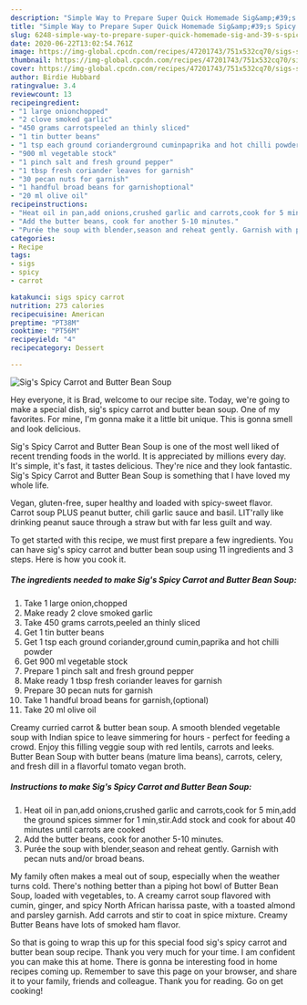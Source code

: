```yaml
---
description: "Simple Way to Prepare Super Quick Homemade Sig&amp;#39;s Spicy Carrot and Butter Bean Soup"
title: "Simple Way to Prepare Super Quick Homemade Sig&amp;#39;s Spicy Carrot and Butter Bean Soup"
slug: 6248-simple-way-to-prepare-super-quick-homemade-sig-and-39-s-spicy-carrot-and-butter-bean-soup
date: 2020-06-22T13:02:54.761Z
image: https://img-global.cpcdn.com/recipes/47201743/751x532cq70/sigs-spicy-carrot-and-butter-bean-soup-recipe-main-photo.jpg
thumbnail: https://img-global.cpcdn.com/recipes/47201743/751x532cq70/sigs-spicy-carrot-and-butter-bean-soup-recipe-main-photo.jpg
cover: https://img-global.cpcdn.com/recipes/47201743/751x532cq70/sigs-spicy-carrot-and-butter-bean-soup-recipe-main-photo.jpg
author: Birdie Hubbard
ratingvalue: 3.4
reviewcount: 13
recipeingredient:
- "1 large onionchopped"
- "2 clove smoked garlic"
- "450 grams carrotspeeled an thinly sliced"
- "1 tin butter beans"
- "1 tsp each ground corianderground cuminpaprika and hot chilli powder"
- "900 ml vegetable stock"
- "1 pinch salt and fresh ground pepper"
- "1 tbsp fresh coriander leaves for garnish"
- "30 pecan nuts for garnish"
- "1 handful broad beans for garnishoptional"
- "20 ml olive oil"
recipeinstructions:
- "Heat oil in pan,add onions,crushed garlic and carrots,cook for 5 min,add the ground spices simmer for 1 min,stir.Add stock and cook for about 40 minutes until carrots are cooked"
- "Add the butter beans, cook for another 5-10 minutes."
- "Purée the soup with blender,season and reheat gently. Garnish with pecan nuts and/or broad beans."
categories:
- Recipe
tags:
- sigs
- spicy
- carrot

katakunci: sigs spicy carrot 
nutrition: 273 calories
recipecuisine: American
preptime: "PT38M"
cooktime: "PT56M"
recipeyield: "4"
recipecategory: Dessert

---
```



![Sig&#39;s Spicy Carrot and Butter Bean Soup](https://img-global.cpcdn.com/recipes/47201743/751x532cq70/sigs-spicy-carrot-and-butter-bean-soup-recipe-main-photo.jpg)

Hey everyone, it is Brad, welcome to our recipe site. Today, we're going to make a special dish, sig&#39;s spicy carrot and butter bean soup. One of my favorites. For mine, I'm gonna make it a little bit unique. This is gonna smell and look delicious.

Sig&#39;s Spicy Carrot and Butter Bean Soup is one of the most well liked of recent trending foods in the world. It is appreciated by millions every day. It's simple, it's fast, it tastes delicious. They're nice and they look fantastic. Sig&#39;s Spicy Carrot and Butter Bean Soup is something that I have loved my whole life.

Vegan, gluten-free, super healthy and loaded with spicy-sweet flavor. Carrot soup PLUS peanut butter, chili garlic sauce and basil. LIT&#39;rally like drinking peanut sauce through a straw but with far less guilt and way.


To get started with this recipe, we must first prepare a few ingredients. You can have sig&#39;s spicy carrot and butter bean soup using 11 ingredients and 3 steps. Here is how you cook it.

<!--inarticleads1-->

##### The ingredients needed to make Sig&#39;s Spicy Carrot and Butter Bean Soup:

1. Take 1 large onion,chopped
1. Make ready 2 clove smoked garlic
1. Take 450 grams carrots,peeled an thinly sliced
1. Get 1 tin butter beans
1. Get 1 tsp each ground coriander,ground cumin,paprika and hot chilli powder
1. Get 900 ml vegetable stock
1. Prepare 1 pinch salt and fresh ground pepper
1. Make ready 1 tbsp fresh coriander leaves for garnish
1. Prepare 30 pecan nuts for garnish
1. Take 1 handful broad beans for garnish,(optional)
1. Take 20 ml olive oil


Creamy curried carrot &amp; butter bean soup. A smooth blended vegetable soup with Indian spice to leave simmering for hours - perfect for feeding a crowd. Enjoy this filling veggie soup with red lentils, carrots and leeks. Butter Bean Soup with butter beans (mature lima beans), carrots, celery, and fresh dill in a flavorful tomato vegan broth. 

<!--inarticleads2-->

##### Instructions to make Sig&#39;s Spicy Carrot and Butter Bean Soup:

1. Heat oil in pan,add onions,crushed garlic and carrots,cook for 5 min,add the ground spices simmer for 1 min,stir.Add stock and cook for about 40 minutes until carrots are cooked
1. Add the butter beans, cook for another 5-10 minutes.
1. Purée the soup with blender,season and reheat gently. Garnish with pecan nuts and/or broad beans.


My family often makes a meal out of soup, especially when the weather turns cold. There&#39;s nothing better than a piping hot bowl of Butter Bean Soup, loaded with vegetables, to. A creamy carrot soup flavored with cumin, ginger, and spicy North African harissa paste, with a toasted almond and parsley garnish. Add carrots and stir to coat in spice mixture. Creamy Butter Beans have lots of smoked ham flavor. 

So that is going to wrap this up for this special food sig&#39;s spicy carrot and butter bean soup recipe. Thank you very much for your time. I am confident you can make this at home. There is gonna be interesting food in home recipes coming up. Remember to save this page on your browser, and share it to your family, friends and colleague. Thank you for reading. Go on get cooking!
